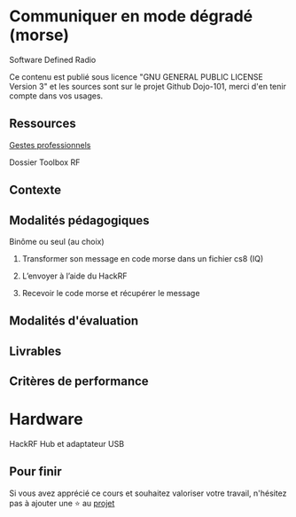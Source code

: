 # Communiquer en mode dégradé (morse)

Software Defined Radio 

Ce contenu est publié sous licence "GNU GENERAL PUBLIC LICENSE Version 3" et les sources sont sur le projet Github Dojo-101, merci d'en tenir compte dans vos usages.

## Ressources

[Gestes professionnels](https://github.com/Aif4thah/Dojo-101)

Dossier Toolbox RF

## Contexte


## Modalités pédagogiques

Binôme ou seul (au choix)

1. Transformer son message en code morse dans un fichier cs8 (IQ)

2. L’envoyer à l’aide du HackRF

3. Recevoir le code morse et récupérer le message 


## Modalités d'évaluation


## Livrables


## Critères de performance

# Hardware

HackRF
Hub et adaptateur USB


## Pour finir

Si vous avez apprécié ce cours et souhaitez valoriser votre travail, n'hésitez pas à ajouter une ⭐ au [projet](https://github.com/Aif4thah/Dojo-101)
